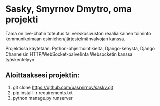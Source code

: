 # Sasky, Smyrnov Dmytro, oma projekti

Tämä on live-chatin toteutus tai verkkosivuston reaaliaikainen toiminto kommunikoimaan esimiehen/järjestelmänvalvojan kanssa.

Projektissa käytetään: Python-ohjelmointikieltä, Django-kehystä, Django Channelsin HTTP/WebSocket-palvelinta Websocketin kanssa työskentelyyn.

## Aloittaaksesi projektin:

1. git clone https://github.com/uasmirnov/sasky.git
2. pip install -r requirements.txt
3. python manage.py runserver